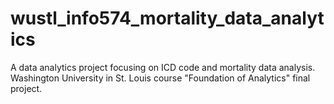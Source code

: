 # wustl_info574_mortality_data_analytics
A data analytics project focusing on ICD code and mortality data analysis. Washington University in St. Louis course "Foundation of Analytics" final project. 
